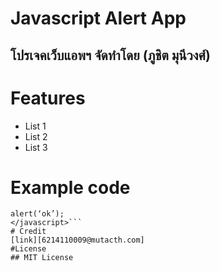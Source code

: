 # Javascript Alert App
## โปรเจคเว็บแอพฯ จัดทําโดย (ภูชิต มุนีวงศ์)
# Features
+ List 1
+ List 2
+ List 3
# Example code
```<javascript>
alert(‘ok’);
</javascript>```
# Credit
[link][6214110009@mutacth.com]
#License
## MIT License
